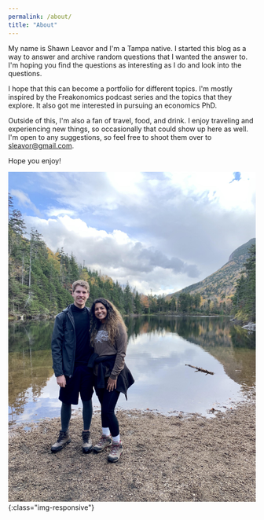 ```yaml
---
permalink: /about/
title: "About"
---
```


My name is Shawn Leavor and I'm a Tampa native. I started this blog as a way to answer and archive random questions that I wanted the answer to. I'm hoping you find the questions as interesting as I do and look into the questions.

I hope that this can become a portfolio for different topics. I'm mostly inspired by the Freakonomics podcast series and the topics that they explore. It also got me interested in pursuing an economics PhD.

Outside of this, I'm also a fan of travel, food, and drink. I enjoy traveling and experiencing new things, so occasionally that could show up here as well. I'm open to any suggestions, so feel free to shoot them over to sleavor@gmail.com.

Hope you enjoy!

![Me at White Mountain National Park](/assets/images/AboutMe/white_mountains.jpg){:class="img-responsive"}

